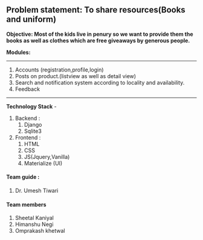 


## Problem statement: To share resources(Books and uniform)

**Objective: Most of the kids live in penury so we want to provide them the books as well
as clothes which are free giveaways by generous people.** 



**Modules:** 

---

1. Accounts (registration,profile,login)
2. Posts on product.(listview as well as detail view)
3. Search and notification system according to locality and availability.
4. Feedback 

---

**Technology Stack** -
1. Backend : 	
   1. Django
   2. Sqlite3
2. Frontend :
   1. HTML
   2. CSS
   3. JS(Jquery,Vanilla)
   4. Materialize (UI)

#### Team guide : 
1. Dr. Umesh Tiwari

#### Team members                   

1. Sheetal Kaniyal                    
1. Himanshu Negi
2. Omprakash khetwal
